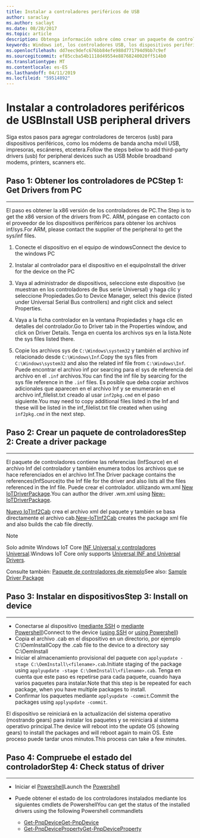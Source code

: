 ```yaml
---
title: Instalar a controladores periféricos de USB
author: saraclay
ms.author: saclayt
ms.date: 08/28/2017
ms.topic: article
description: Obtenga información sobre cómo crear un paquete de controladores e instalar a controladores de terceros en los dispositivos.
keywords: Windows iot, los controladores USB, los dispositivos periféricos USB
ms.openlocfilehash: dd7eec9defc676bb84efe988d771794d9bb7c9ef
ms.sourcegitcommit: ef85ccba54b1118d49554e88768240020ff514b0
ms.translationtype: MT
ms.contentlocale: es-ES
ms.lasthandoff: 04/11/2019
ms.locfileid: "59514892"
---
```

# <a name="install-usb-peripheral-drivers"></a><span data-ttu-id="0c3a3-104">Instalar a controladores periféricos de USB</span><span class="sxs-lookup"><span data-stu-id="0c3a3-104">Install USB peripheral drivers</span></span>
<span data-ttu-id="0c3a3-105">Siga estos pasos para agregar controladores de terceros (usb) para dispositivos periféricos, como los módems de banda ancha móvil USB, impresoras, escáneres, etcetera.</span><span class="sxs-lookup"><span data-stu-id="0c3a3-105">Follow the steps below to add third-party drivers (usb) for peripheral devices such as USB Mobile broadband modems, printers, scanners etc.</span></span> 

## <a name="step-1-get-drivers-from-pc"></a><span data-ttu-id="0c3a3-106">Paso 1: Obtener los controladores de PC</span><span class="sxs-lookup"><span data-stu-id="0c3a3-106">Step 1: Get Drivers from PC</span></span>
___
<span data-ttu-id="0c3a3-107">El paso es obtener la x86 versión de los controladores de PC.</span><span class="sxs-lookup"><span data-stu-id="0c3a3-107">The Step is to get the x86 version of the drivers from PC.</span></span> <span data-ttu-id="0c3a3-108">ARM, póngase en contacto con el proveedor de los dispositivos periféricos para obtener los archivos inf/sys.</span><span class="sxs-lookup"><span data-stu-id="0c3a3-108">For ARM, please contact the supplier of the peripheral to get the sys/inf files.</span></span>


1. <span data-ttu-id="0c3a3-109">Conecte el dispositivo en el equipo de windows</span><span class="sxs-lookup"><span data-stu-id="0c3a3-109">Connect the device to the windows PC</span></span>

2. <span data-ttu-id="0c3a3-110">Instalar al controlador para el dispositivo en el equipo</span><span class="sxs-lookup"><span data-stu-id="0c3a3-110">Install the driver for the device on the PC</span></span>

3. <span data-ttu-id="0c3a3-111">Vaya al administrador de dispositivos, seleccione este dispositivo (se muestran en los controladores de Bus serie Universal) y haga clic y seleccione Propiedades.</span><span class="sxs-lookup"><span data-stu-id="0c3a3-111">Go to Device Manager, select this device (listed under Universal Serial Bus controllers) and right click and select Properties.</span></span>

4. <span data-ttu-id="0c3a3-112">Vaya a la ficha controlador en la ventana Propiedades y haga clic en detalles del controlador.</span><span class="sxs-lookup"><span data-stu-id="0c3a3-112">Go to Driver tab in the Properties window, and click on Driver Details.</span></span> <span data-ttu-id="0c3a3-113">Tenga en cuenta los archivos sys en la lista.</span><span class="sxs-lookup"><span data-stu-id="0c3a3-113">Note the sys files listed there.</span></span>

5. <span data-ttu-id="0c3a3-114">Copie los archivos sys de `C:\Windows\system32` y también el archivo inf relacionado desde `C:\Windows\Inf`.</span><span class="sxs-lookup"><span data-stu-id="0c3a3-114">Copy the sys files from `C:\Windows\system32` and also the related inf file from `C:\Windows\Inf`.</span></span> <span data-ttu-id="0c3a3-115">Puede encontrar el archivo inf por searcing para el sys de referencia del archivo en el `.inf` archivos.</span><span class="sxs-lookup"><span data-stu-id="0c3a3-115">You can find the inf file by searcing for the sys file reference in the `.inf` files.</span></span> <span data-ttu-id="0c3a3-116">Es posible que deba copiar archivos adicionales que aparecen en el archivo Inf y se enumerarán en el archivo inf_filelist.txt creado al usar `inf2pkg.cmd` en el paso siguiente.</span><span class="sxs-lookup"><span data-stu-id="0c3a3-116">You may need to copy additional files listed in the Inf and these will be listed in the inf_filelist.txt file created when using  `inf2pkg.cmd` in the next step.</span></span>


## <a name="step-2-create-a-driver-package"></a><span data-ttu-id="0c3a3-117">Paso 2: Crear un paquete de controladores</span><span class="sxs-lookup"><span data-stu-id="0c3a3-117">Step 2: Create a driver package</span></span>
___

<span data-ttu-id="0c3a3-118">El paquete de controladores contiene las referencias (InfSource) en el archivo Inf del controlador y también enumera todos los archivos que se hace referenciados en el archivo Inf.</span><span class="sxs-lookup"><span data-stu-id="0c3a3-118">The Driver package contains the references(InfSource)to the Inf file for the driver and also lists all the files referenced in the Inf file.</span></span> <span data-ttu-id="0c3a3-119">Puede crear el controlador. utilizando wm.xml [New IoTDriverPackage](https://github.com/ms-iot/iot-adk-addonkit/tree/master/Tools/IoTCoreImaging/Docs/Add-IoTDriverPackage.md).</span><span class="sxs-lookup"><span data-stu-id="0c3a3-119">You can author the driver .wm.xml using [New-IoTDriverPackage](https://github.com/ms-iot/iot-adk-addonkit/tree/master/Tools/IoTCoreImaging/Docs/Add-IoTDriverPackage.md).</span></span>

<span data-ttu-id="0c3a3-120">[Nuevo IoTInf2Cab](https://github.com/ms-iot/iot-adk-addonkit/tree/master/Tools/IoTCoreImaging/Docs/New-IoTInf2Cab.md) crea el archivo xml del paquete y también se basa directamente el archivo cab.</span><span class="sxs-lookup"><span data-stu-id="0c3a3-120">[New-IoTInf2Cab](https://github.com/ms-iot/iot-adk-addonkit/tree/master/Tools/IoTCoreImaging/Docs/New-IoTInf2Cab.md) creates the package xml file and also builds the cab file directly.</span></span>

> [!NOTE]
> <span data-ttu-id="0c3a3-121">Solo admite Windows IoT Core [INF Universal y controladores Universal](https://docs.microsoft.com/en-us/windows-hardware/drivers/develop/getting-started-with-universal-drivers).</span><span class="sxs-lookup"><span data-stu-id="0c3a3-121">Windows IoT Core only supports [Universal INF and Universal Drivers](https://docs.microsoft.com/en-us/windows-hardware/drivers/develop/getting-started-with-universal-drivers).</span></span>


<span data-ttu-id="0c3a3-122">Consulte también: [Paquete de controladores de ejemplo](https://github.com/ms-iot/iot-adk-addonkit/tree/master/Workspace/Source-arm/BSP/CustomRpi2/Packages/CustomRPi2.GPIO)</span><span class="sxs-lookup"><span data-stu-id="0c3a3-122">See also: [Sample Driver Package](https://github.com/ms-iot/iot-adk-addonkit/tree/master/Workspace/Source-arm/BSP/CustomRpi2/Packages/CustomRPi2.GPIO)</span></span> 

## <a name="step-3-install-on-device"></a><span data-ttu-id="0c3a3-123">Paso 3: Instalar en dispositivos</span><span class="sxs-lookup"><span data-stu-id="0c3a3-123">Step 3: Install on device</span></span>
___

* <span data-ttu-id="0c3a3-124">Conectarse al dispositivo ([mediante SSH](../connect-your-device/ssh.md) o [mediante Powershell](../connect-your-device/powershell.md))</span><span class="sxs-lookup"><span data-stu-id="0c3a3-124">Connect to the device ([using SSH](../connect-your-device/ssh.md) or [using Powershell](../connect-your-device/powershell.md))</span></span>
* <span data-ttu-id="0c3a3-125">Copia el <filename>archivo .cab en el dispositivo en un directorio, por ejemplo C:\OemInstall</span><span class="sxs-lookup"><span data-stu-id="0c3a3-125">Copy the <filename>.cab file to the device to a directory say C:\OemInstall</span></span>
* <span data-ttu-id="0c3a3-126">Iniciar el almacenamiento provisional del paquete con `applyupdate -stage C:\OemInstall\<filename>.cab`.</span><span class="sxs-lookup"><span data-stu-id="0c3a3-126">Initiate staging of the package using `applyupdate -stage C:\OemInstall\<filename>.cab`.</span></span> <span data-ttu-id="0c3a3-127">Tenga en cuenta que este paso es repetirse para cada paquete, cuando haya varios paquetes para instalar.</span><span class="sxs-lookup"><span data-stu-id="0c3a3-127">Note that this step is be repeated for each package, when you have multiple packages to install.</span></span>
* <span data-ttu-id="0c3a3-128">Confirmar los paquetes mediante `applyupdate -commit`.</span><span class="sxs-lookup"><span data-stu-id="0c3a3-128">Commit the packages using `applyupdate -commit`.</span></span>

<span data-ttu-id="0c3a3-129">El dispositivo se reiniciará en la actualización del sistema operativo (mostrando gears) para instalar los paquetes y se reiniciará al sistema operativo principal.</span><span class="sxs-lookup"><span data-stu-id="0c3a3-129">The device will reboot into the update OS (showing gears) to install the packages and will reboot again to main OS.</span></span> <span data-ttu-id="0c3a3-130">Este proceso puede tardar unos minutos.</span><span class="sxs-lookup"><span data-stu-id="0c3a3-130">This process can take a few minutes.</span></span>

## <a name="step-4-check-status-of-driver"></a><span data-ttu-id="0c3a3-131">Paso 4: Compruebe el estado del controlador</span><span class="sxs-lookup"><span data-stu-id="0c3a3-131">Step 4: Check status of driver</span></span>
___

* <span data-ttu-id="0c3a3-132">Iniciar el [Powershell](../connect-your-device/PowerShell.md)</span><span class="sxs-lookup"><span data-stu-id="0c3a3-132">Launch the [Powershell](../connect-your-device/PowerShell.md)</span></span>
* <span data-ttu-id="0c3a3-133">Puede obtener el estado de los controladores instalados mediante los siguientes cmdlets de Powershell</span><span class="sxs-lookup"><span data-stu-id="0c3a3-133">You can get the status of the installed drivers using the following Powershell commandlets</span></span>

    * [<span data-ttu-id="0c3a3-134">Get-PnpDevice</span><span class="sxs-lookup"><span data-stu-id="0c3a3-134">Get-PnpDevice</span></span>](https://docs.microsoft.com/powershell/module/pnpdevice/get-pnpdevice?view=win10-ps)
    * [<span data-ttu-id="0c3a3-135">Get-PnpDeviceProperty</span><span class="sxs-lookup"><span data-stu-id="0c3a3-135">Get-PnpDeviceProperty</span></span>](https://docs.microsoft.com/powershell/module/pnpdevice/get-pnpdeviceproperty?view=win10-ps)
    
